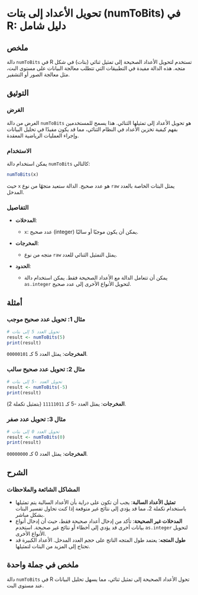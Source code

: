 <!--
Meta Description: # تحويل الأعداد إلى بتات (numToBits) في R: دليل شامل ## ملخص دالة `numToBits` في R تستخدم لتحويل الأعداد الصحيحة إلى تمثيل ثنائي (بتات) في شكل متجه. ه...
Meta Keywords: إلى, الأعداد, numtobits, تحويل, العدد
-->

# تحويل الأعداد إلى بتات (numToBits) في R: دليل شامل

## ملخص
دالة `numToBits` في R تستخدم لتحويل الأعداد الصحيحة إلى تمثيل ثنائي (بتات) في شكل متجه. هذه الدالة مفيدة في التطبيقات التي تتطلب معالجة البيانات على مستوى البت، مثل معالجة الصور أو التشفير.

## التوثيق
### الغرض
الغرض من دالة `numToBits` هو تحويل الأعداد إلى تمثيلها الثنائي. هذا يسمح للمستخدمين بفهم كيفية تخزين الأعداد في النظام الثنائي، مما قد يكون مفيدًا في تحليل البيانات وإجراء العمليات الرياضية المعقدة.

### الاستخدام
يمكن استخدام دالة `numToBits` كالتالي:
```R
numToBits(x)
```
حيث `x` هو عدد صحيح. الدالة ستعيد متجهًا من نوع `raw` يمثل البتات الخاصة بالعدد المدخل.

### التفاصيل
- **المدخلات**: 
  - `x`: عدد صحيح (integer) يمكن أن يكون موجبًا أو سالبًا.
  
- **المخرجات**: 
  - متجه من نوع `raw` يمثل التمثيل الثنائي للعدد.
  
- **الحدود**:
  - يمكن أن تتعامل الدالة مع الأعداد الصحيحة فقط. يمكن استخدام دالة `as.integer` لتحويل الأنواع الأخرى إلى عدد صحيح.

## أمثلة
### مثال 1: تحويل عدد صحيح موجب
```R
# تحويل العدد 5 إلى بتات
result <- numToBits(5)
print(result)
```
**المخرجات**: يمثل العدد 5 كـ `00000101`.

### مثال 2: تحويل عدد صحيح سالب
```R
# تحويل العدد -5 إلى بتات
result <- numToBits(-5)
print(result)
```
**المخرجات**: يمثل العدد -5 كـ `11111011` (بتمثيل تكملة 2).

### مثال 3: تحويل عدد صفر
```R
# تحويل العدد 0 إلى بتات
result <- numToBits(0)
print(result)
```
**المخرجات**: يمثل العدد 0 كـ `00000000`.

## الشرح
### المشاكل الشائعة والملاحظات
- **تمثيل الأعداد السالبة**: يجب أن تكون على دراية بأن الأعداد السالبة يتم تمثيلها باستخدام تكملة 2، مما قد يؤدي إلى نتائج غير متوقعة إذا كنت تحاول تفسير البتات بشكل مباشر.
- **المدخلات غير الصحيحة**: تأكد من إدخال أعداد صحيحة فقط، حيث أن إدخال أنواع بيانات أخرى قد يؤدي إلى أخطاء أو نتائج غير صحيحة. استخدم `as.integer` لتحويل الأنواع الأخرى.
- **طول المتجه**: يعتمد طول المتجه الناتج على حجم العدد المدخل. الأعداد الكبيرة قد تحتاج إلى المزيد من البتات لتمثيلها.

## ملخص في جملة واحدة
دالة `numToBits` في R تحول الأعداد الصحيحة إلى تمثيل ثنائي، مما يسهل تحليل البيانات عند مستوى البت.